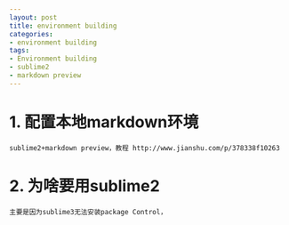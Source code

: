 ```yaml
---
layout: post
title: environment building
categories:
- environment building
tags:
- Environment building
- sublime2
- markdown preview
---
```


# 1. 配置本地markdown环境

	sublime2+markdown preview，教程 http://www.jianshu.com/p/378338f10263


# 2. 为啥要用sublime2

	主要是因为sublime3无法安装package Control，
